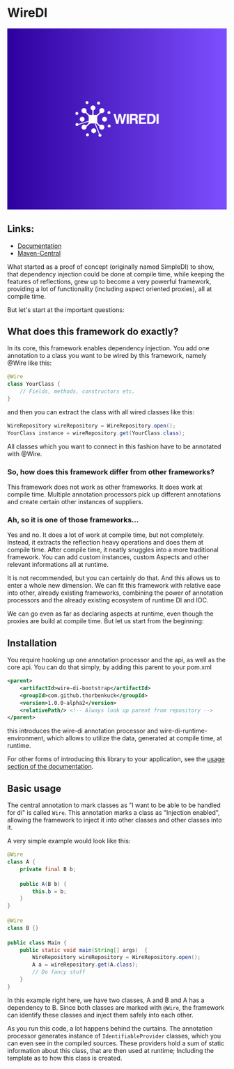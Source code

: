 # WireDI

![header](img/header.png)

## Links:

- [Documentation](https://docs.thorbenkuck.de/wiredi)
- [Maven-Central](https://repo1.maven.org/maven2/com/github/thorbenkuck/wire-di-bootstrap/)

What started as a proof of concept (originally named SimpleDI) to show, that dependency injection could be done at compile time, while keeping the features of reflections, grew up to become a very powerful framework, providing a lot of functionality (including aspect oriented proxies), all at compile time.

But let's start at the important questions:

## What does this framework do exactly?

In its core, this framework enables dependency injection. You add one annotation to a class you want to be wired by this framework, namely @Wire like this:

```java
@Wire
class YourClass {
    // Fields, methods, constructors etc.
}
```

and then you can extract the class with all wired classes like this:

```java
WireRepository wireRepository = WireRepository.open();
YourClass instance = wireRepository.get(YourClass.class);
```

All classes which you want to connect in this fashion have to be annotated with @Wire.

### So, how does this framework differ from other frameworks?

This framework does not work as other frameworks. It does work at compile time. Multiple annotation processors pick up different annotations and create certain other instances of suppliers.

### Ah, so it is one of those frameworks...

Yes and no. It does a lot of work at compile time, but not completely. Instead, it extracts the reflection heavy operations and does them at compile time. After compile time, it neatly snuggles into a more traditional framework. You can add custom instances, custom Aspects and other relevant informations all at runtime.

It is not recommended, but you can certainly do that. And this allows us to enter a whole new dimension. We can fit this framework with relative ease into other, already existing frameworks, combining the power of annotation processors and the already existing ecosystem of runtime DI and IOC.

We can go even as far as declaring aspects at runtime, even though the proxies are build at compile time. But let us start from the beginning:

## Installation

You require hooking up one annotation processor and the api, as well as the core api. You can do that simply, by adding this parent to your pom.xml

```xml
<parent>
    <artifactId>wire-di-bootstrap</artifactId>
    <groupId>com.github.thorbenkuck</groupId>
    <version>1.0.0-alpha2</version>
    <relativePath/> <!-- Always look up parent from repository -->
</parent>
```

this introduces the wire-di annotation processor and wire-di-runtime-environment, which allows to utilize the data, generated at compile time, at runtime.

For other forms of introducing this library to your application, see the [usage section of the documentation](https://docs.thorbenkuck.de/wiredi/#/usage/).

## Basic usage

The central annotation to mark classes as "I want to be able to be handled for di" is called `Wire`. This annotation marks a class as "Injection enabled", allowing the framework to inject it into other classes and other classes into it.

A very simple example would look like this:

```java
@Wire
class A {
    private final B b;
    
    public A(B b) {
        this.b = b;
    }
}

@Wire
class B {}

public class Main {
    public static void main(String[] args)  {
        WireRepository wireRepository = WireRepository.open();
        A a = wireRepository.get(A.class);
        // Do fancy stuff
    }
}
```

In this example right here, we have two classes, A and B and A has a dependency to B. Since both classes are marked with `@Wire`, the framework can identify these classes and inject them safely into each other.

As you run this code, a lot happens behind the curtains. The annotation processor generates instance of `IdentifiableProvider` classes, which you can even see in the compiled sources. These providers hold a sum of static information about this class, that are then used at runtime; Including the template as to how this class is created.
